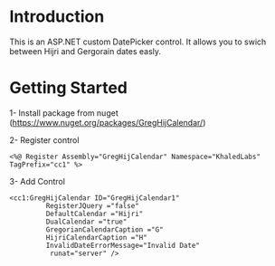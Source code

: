 Introduction 
======
This is an ASP.NET custom DatePicker control. It allows you to swich between Hijri and Gergorain dates easly. 


Getting Started 
========

1- Install package from nuget (https://www.nuget.org/packages/GregHijCalendar/)

2- Register control 

    <%@ Register Assembly="GregHijCalendar" Namespace="KhaledLabs" TagPrefix="cc1" %>
    
3- Add Control 

    <cc1:GregHijCalendar ID="GregHijCalendar1" 
             RegisterJQuery ="false"
             DefaultCalendar ="Hijri"
             DualCalendar ="true"
             GregorianCalendarCaption ="G"
             HijriCalendarCaption ="H"
             InvalidDateErrorMessage="Invalid Date"
              runat="server" />  
              


